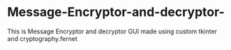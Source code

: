 # Message-Encryptor-and-decryptor-
This is Message Encryptor and decryptor GUI made using custom tkinter and cryptography.fernet
